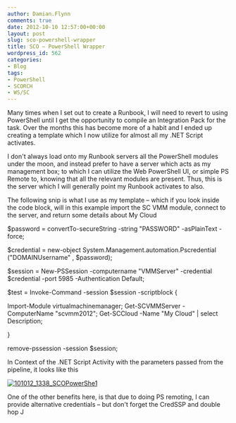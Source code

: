 ```yaml
---
author: Damian.Flynn
comments: true
date: 2012-10-10 12:57:00+00:00
layout: post
slug: sco-powershell-wrapper
title: SCO – PowerShell Wrapper
wordpress_id: 562
categories:
- Blog
tags:
- PowerShell
- SCORCH
- WS/SC
---
```


Many times when I set out to create a Runbook, I will need to revert to using PowerShell until I get the opportunity to compile an Integration Pack for the task. Over the months this has become more of a habit and I ended up creating a template which I now utilize for almost all my .NET Script activates.

I don't always load onto my Runbook servers all the PowerShell modules under the moon, and instead prefer to have a server which acts as my management box; to which I can utilize the Web PowerShell UI, or simple PS Remote to, knowing that all the relevant modules are present. Thus, this is the server which I will generally point my Runbook activates to also.

The following snip is what I use as my template – which if you look inside the code block, will in this example import the SC VMM module, connect to the server, and return some details about My Cloud

$password = convertTo-secureString -string "PASSWORD" -asPlainText -force;  


$credential = new-object System.Management.automation.Pscredential ("DOMAINUsername" , $password);  


$session = New-PSSession -computername "VMMServer" -credential $credential -port 5985 -Authentication Default;  


$test = Invoke-Command -session $session -scriptblock {

Import-Module virtualmachinemanager; Get-SCVMMServer -ComputerName "scvmm2012"; Get-SCCloud -Name "My Cloud" | select Description;

}  


remove-pssession -session $session;  


In Context of the .NET Script Activity with the parameters passed from the pipeline, it looks like this

[![101012_1338_SCOPowerShe1](/Media/2014/02/101012_1338_SCOPowerShe1_thumb.png)](/Media/2014/02/101012_1338_SCOPowerShe1.png)

One of the other benefits here, is that due to doing PS remoting, I can provide alternative credentials – but don't forget the CredSSP and double hop J
